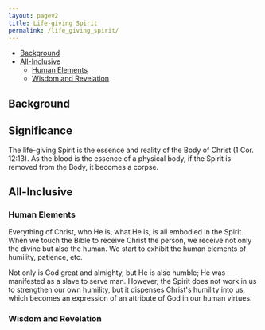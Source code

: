 ```yaml
---
layout: pagev2
title: Life-giving Spirit
permalink: /life_giving_spirit/
---
```

- [Background](#background)
- [All-Inclusive](#all-inclusive)
  - [Human Elements](#human-elements)
  - [Wisdom and Revelation](#wisdom-and-revelation)

## Background

## Significance

The life-giving Spirit is the essence and reality of the Body of Christ (1 Cor. 12:13). As the blood is the essence of a physical body, if the Spirit is removed from the Body, it becomes a corpse.

## All-Inclusive

### Human Elements

Everything of Christ, who He is, what He is, is all embodied in the Spirit. When we touch the Bible to receive Christ the person, we receive not only the divine but also the human. We start to exhibit the human elements of humility, patience, etc.

Not only is God great and almighty, but He is also humble; He was manifested as a slave to serve man. However, the Spirit does not work in us to strengthen our own humility, but it dispenses Christ's humility into us, which becomes an expression of an attribute of God in our human virtues.

### Wisdom and Revelation

